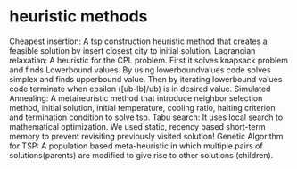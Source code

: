# heuristic methods
 Cheapest insertion: A tsp construction heuristic method that creates a feasible solution by insert closest city to initial solution.
 Lagrangian relaxatian: A heuristic for the CPL problem. First it solves knapsack problem and finds Lowerbound values. By using lowerboundvalues code solves simplex and finds upperbound value. Then by iterating lowerbound values code terminate when epsilon ([ub-lb]/ub) is in desired value.
 Simulated Annealing: A metaheuristic method that introduce neighbor selection method, initial solution, initial temperature, cooling ratio, halting criterion and termination condition to solve tsp.
 Tabu search: It uses local search to mathematical optimization. We used static, recency based short-term memory to prevent revisiting previously visited solution!
 Genetic Algorithm for TSP: A population based meta-heuristic in which multiple pairs of solutions(parents) are modified to give rise to other solutions (children).
